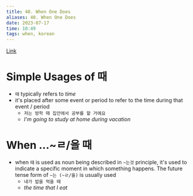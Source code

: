 ```yaml
---
title: 40. When One Does
aliases: 40. When One Does
date: 2023-07-17
time: 10:49
tags: when, korean
---
```


[Link](https://www.howtostudykorean.com/unit-2-lower-intermediate-korean-grammar/unit-2-lessons-42-50/lesson-42/)

# Simple Usages of 때
- `때` typically refers to *time*
- it's placed after some event or period to refer to the time during that event / period
	- `저는 방학 때 집안에서 공부를 할 거에요`
	- *I'm going to study at home during vacation*

# When ...~ㄹ/을 때
- when `때` is used as noun being described in `~는것` principle, it's used to indicate a specific moment in which something happens. The future tense form of `~는 (~ㄹ/을)` is usually used
	- `내가 밥을 먹을 때`
	- *the time that I eat*